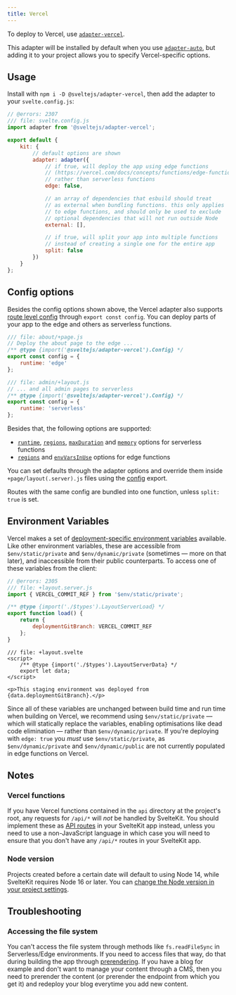 ```yaml
---
title: Vercel
---
```


To deploy to Vercel, use [`adapter-vercel`](https://github.com/sveltejs/kit/tree/master/packages/adapter-vercel).

This adapter will be installed by default when you use [`adapter-auto`](adapter-auto), but adding it to your project allows you to specify Vercel-specific options.

## Usage

Install with `npm i -D @sveltejs/adapter-vercel`, then add the adapter to your `svelte.config.js`:

```js
// @errors: 2307
/// file: svelte.config.js
import adapter from '@sveltejs/adapter-vercel';

export default {
	kit: {
		// default options are shown
		adapter: adapter({
			// if true, will deploy the app using edge functions
			// (https://vercel.com/docs/concepts/functions/edge-functions)
			// rather than serverless functions
			edge: false,

			// an array of dependencies that esbuild should treat
			// as external when bundling functions. this only applies
			// to edge functions, and should only be used to exclude
			// optional dependencies that will not run outside Node
			external: [],

			// if true, will split your app into multiple functions
			// instead of creating a single one for the entire app
			split: false
		})
	}
};
```

## Config options

Besides the config options shown above, the Vercel adapter also supports [route level config](/docs/page-options#config) through `export const config`. You can deploy parts of your app to the edge and others as serverless functions.

```js
/// file: about/+page.js
// Deploy the about page to the edge ...
/** @type {import('@sveltejs/adapter-vercel').Config} */
export const config = {
	runtime: 'edge'
};
```

```js
/// file: admin/+layout.js
// ... and all admin pages to serverless 
/** @type {import('@sveltejs/adapter-vercel').Config} */
export const config = {
	runtime: 'serverless'
};
```

Besides that, the following options are supported:
- [`runtime`](https://vercel.com/docs/build-output-api/v3#vercel-primitives/serverless-functions/configuration), [`regions`](https://vercel.com/docs/concepts/edge-network/regions), [`maxDuration`](https://vercel.com/docs/build-output-api/v3#vercel-primitives/serverless-functions/configuration) and [`memory`](https://vercel.com/docs/build-output-api/v3#vercel-primitives/serverless-functions/configuration) options for serverless functions
- [`regions`](https://vercel.com/docs/concepts/edge-network/regions) and [`envVarsInUse`](https://vercel.com/docs/build-output-api/v3#vercel-primitives/edge-functions/configuration) options for edge functions

You can set defaults through the adapter options and override them inside `+page/layout(.server).js` files using the [config](/docs/page-options#config) export.

Routes with the same config are bundled into one function, unless `split: true` is set.

## Environment Variables

Vercel makes a set of [deployment-specific environment variables](https://vercel.com/docs/concepts/projects/environment-variables#system-environment-variables) available. Like other environment variables, these are accessible from `$env/static/private` and `$env/dynamic/private` (sometimes — more on that later), and inaccessible from their public counterparts. To access one of these variables from the client:

```js
// @errors: 2305
/// file: +layout.server.js
import { VERCEL_COMMIT_REF } from '$env/static/private';

/** @type {import('./$types').LayoutServerLoad} */
export function load() {
	return {
		deploymentGitBranch: VERCEL_COMMIT_REF
	};
}
```

```svelte
/// file: +layout.svelte
<script>
	/** @type {import('./$types').LayoutServerData} */
	export let data;
</script>

<p>This staging environment was deployed from {data.deploymentGitBranch}.</p>
```

Since all of these variables are unchanged between build time and run time when building on Vercel, we recommend using `$env/static/private` — which will statically replace the variables, enabling optimisations like dead code elimination — rather than `$env/dynamic/private`. If you're deploying with `edge: true` you _must_ use `$env/static/private`, as `$env/dynamic/private` and `$env/dynamic/public` are not currently populated in edge functions on Vercel.

## Notes

### Vercel functions

If you have Vercel functions contained in the `api` directory at the project's root, any requests for `/api/*` will _not_ be handled by SvelteKit. You should implement these as [API routes](https://kit.svelte.dev/docs/routing#server) in your SvelteKit app instead, unless you need to use a non-JavaScript language in which case you will need to ensure that you don't have any `/api/*` routes in your SvelteKit app.

### Node version

Projects created before a certain date will default to using Node 14, while SvelteKit requires Node 16 or later. You can [change the Node version in your project settings](https://vercel.com/docs/concepts/functions/serverless-functions/runtimes/node-js#node.js-version).

## Troubleshooting

### Accessing the file system

You can't access the file system through methods like `fs.readFileSync` in Serverless/Edge environments. If you need to access files that way, do that during building the app through [prerendering](https://kit.svelte.dev/docs/page-options#prerender). If you have a blog for example and don't want to manage your content through a CMS, then you need to prerender the content (or prerender the endpoint from which you get it) and redeploy your blog everytime you add new content.
